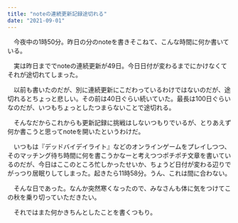 ```yaml
---
title: "noteの連続更新記録途切れる"
date: "2021-09-01"
---
```


　今夜中の1時50分。昨日の分のnoteを書きそこねて、こんな時間に何か書いている。

　実は昨日まででnoteの連続更新が49日。今日日付が変わるまでにかけなくてそれが途切れてしまった。

　以前も書いたのだが、別に連続更新にこだわっているわけではないのだが、途切れるとちょっと悲しい。その前は40日ぐらい続いていた。最長は100日ぐらいなのだが、いつもちょっとしたつまらないことで途切れる。

　そんなだからこれからも更新記録に挑戦はしないつもりでいるが、とりあえず何か書こうと思ってnoteを開いたというわけだ。

　いつもは『デッドバイデイライト』などのオンラインゲームをプレイしつつ、そのマッチング待ち時間に何を書こうかなーと考えつつポチポチ文章を書いているのだが、今日はここのところ忙しかったせいか、ちょうど日付が変わる辺りでがっつり居眠りしてしまった。起きたら11時58分。うん、これは間に合わない。

　そんな日であった。なんか突然寒くなったので、みなさんも体に気をつけてこの秋を乗り切っていただきたい。

　それではまた何かきちんとしたことを書くつもり。
